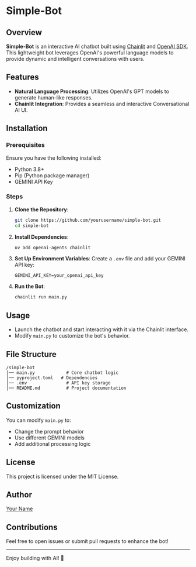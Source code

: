 # Simple-Bot

## Overview
**Simple-Bot** is an interactive AI chatbot built using [Chainlit](https://chainlit.io/) and [OpenAI SDK](https://platform.openai.com/docs/guides/tools?api-mode=chat). This lightweight bot leverages OpenAI's powerful language models to provide dynamic and intelligent conversations with users.

## Features
- **Natural Language Processing**: Utilizes OpenAI's GPT models to generate human-like responses.
- **Chainlit Integration**: Provides a seamless and interactive Conversational AI UI.

## Installation

### Prerequisites
Ensure you have the following installed:
- Python 3.8+
- Pip (Python package manager)
- GEMINI API Key

### Steps
1. **Clone the Repository**:
   ```bash
   git clone https://github.com/yourusername/simple-bot.git
   cd simple-bot
   ```
2. **Install Dependencies**:
   ```bash
   uv add openai-agents chainlit
   ```
3. **Set Up Environment Variables**:
   Create a `.env` file and add your GEMINI API key:
   ```env
   GEMINI_API_KEY=your_openai_api_key
   ```
4. **Run the Bot**:
   ```bash
   chainlit run main.py
   ```

## Usage
- Launch the chatbot and start interacting with it via the Chainlit interface.
- Modify `main.py` to customize the bot's behavior.

## File Structure
```
/simple-bot
│── main.py            # Core chatbot logic
│── pyproject.toml   # Dependencies
│── .env               # API key storage
│── README.md          # Project documentation
```

## Customization
You can modify `main.py` to:
- Change the prompt behavior
- Use different GEMINI models
- Add additional processing logic

## License
This project is licensed under the MIT License.

## Author
[Your Name](https://github.com/EngineerAbdullahIqbal)

## Contributions
Feel free to open issues or submit pull requests to enhance the bot!

---

Enjoy building with AI! 🚀

